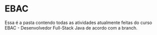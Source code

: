 # EBAC

Essa é a pasta contendo todas as atividades atualmente feitas do curso EBAC - Desenvolvedor Full-Stack Java de acordo com a branch.
